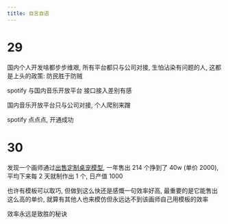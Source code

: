 ```yaml
---
title: 自言自语
---
```


# 29

国内个人开发啥都步步维艰, 所有平台都只与公司对接, 生怕沾染有问题的人, 这都是上头的政策: 防民胜于防贼

spotify 与国内音乐开放平台 接口接入差别有感

国内音乐开放平台只与公司对接, 个人爬别来蹭

spotify 点点点, 开通成功

# 30

发现一个画师通过[出售定制桌宠模型](https://gf.bilibili.com/item/detail/1100889030),
一年售出 214 个挣到了 40w (单价 2000), 平均下来每 2 天就制作出 1 个, 日产值 1000

也许有模板可以取巧, 但做到这么快还是感慨一句效率好高, 最重要的是它能售出这么高的单价,
就算有其他人也来模仿但永远达不到该画师自己用模板的效率

效率永远是致胜的秘诀
